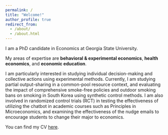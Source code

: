 ```yaml
---
permalink: /
title: "Welcome!"
author_profile: true
redirect_from: 
  - /about/
  - /about.html
---
```


I am a PhD candidate in Economics at Georgia State University.

My areas of expertise are **behavioral & experimental economics**, **health economics**, and **economic education**.

I am particularly interested in studying individual decision-making and collective actions using experimental methods. Currently, I am studying partial output-sharing in a common-pool resource context, and evaluating the impact of comprehensive smoke-free policies and outdoor smoking bans on smoking in South Korea using synthetic control methods. I am also involved in randomized control trials (RCT) in testing the effectiveness of utilizing the chatbot in academic courses such as Principles in Microeconomics, and examining the effectiveness of the nudge emails to encourage students to change their major to economics.

You can find my CV [here](https://ejung11.github.io/files/CV_EyeEoun_Jung_2024.pdf).



